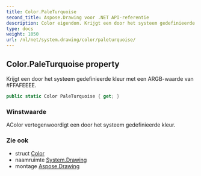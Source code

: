 ```yaml
---
title: Color.PaleTurquoise
second_title: Aspose.Drawing voor .NET API-referentie
description: Color eigendom. Krijgt een door het systeem gedefinieerde kleur met een ARGBwaarde van FFAFEEEE.
type: docs
weight: 1050
url: /nl/net/system.drawing/color/paleturquoise/
---
```

## Color.PaleTurquoise property

Krijgt een door het systeem gedefinieerde kleur met een ARGB-waarde van #FFAFEEEE.

```csharp
public static Color PaleTurquoise { get; }
```

### Winstwaarde

AColor vertegenwoordigt een door het systeem gedefinieerde kleur.

### Zie ook

* struct [Color](../)
* naamruimte [System.Drawing](../../color/)
* montage [Aspose.Drawing](../../../)


